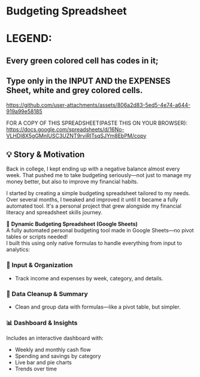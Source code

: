 # Budgeting Spreadsheet

# LEGEND:
## Every green colored cell has codes in it; 
## Type only in the INPUT AND the EXPENSES Sheet, white and grey colored cells.
https://github.com/user-attachments/assets/806a2d83-5ed5-4e74-a644-919a99e58185

FOR A COPY OF THIS SPREADSHEET(PASTE THIS ON YOUR BROWSER): https://docs.google.com/spreadsheets/d/16No-VLHDI8X5gGMnIUSC3UZNT9rviRITsqSJYm8EbPM/copy

## 💡 Story & Motivation
Back in college, I kept ending up with a negative balance almost every week. 
That pushed me to take budgeting seriously—not just to manage my money better, but also to improve my financial habits.

I started by creating a simple budgeting spreadsheet tailored to my needs. 
Over several months, I tweaked and improved it until it became a fully automated tool. 
It's a personal project that grew alongside my financial literacy and spreadsheet skills journey.

🧮 **Dynamic Budgeting Spreadsheet (Google Sheets)**  
A fully automated personal budgeting tool made in Google Sheets—no pivot tables or scripts needed!  
I built this using only native formulas to handle everything from input to analytics:

### 📌 Input & Organization
- Track income and expenses by week, category, and details.

### 🧹 Data Cleanup & Summary
- Clean and group data with formulas—like a pivot table, but simpler.

### 📊 Dashboard & Insights
Includes an interactive dashboard with:
- Weekly and monthly cash flow  
- Spending and savings by category  
- Live bar and pie charts  
- Trends over time

